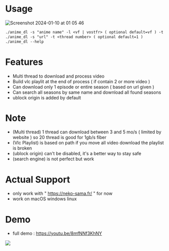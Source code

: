 # Usage
![Screenshot 2024-01-10 at 01 05 46](https://github.com/PsykoDev/neko_sama_downloader/assets/45910905/f4e6eaf9-4e52-4121-8343-7f251466e5e2)


```txt
./anime_dl -s "anime name" -l <vf | vostfr> ( optional default=vf ) -t <thread number> ( optional default=1 )
./anime_dl -s "url" -t <thread number> ( optional default=1 )
./anime_dl --help
```

# Features
  - Multi thread to download and process video 
  - Build vlc playlit at the end of process ( if contain 2 or more video )
  - Can download only 1 episode or entire season ( based on url given )
  - Can search all seasons by same name and download all found seasons
  - ublock origin is added by default

# Note
- (Multi thread) 1 thread can download between 3 and 5 mo/s ( limited by website ) so 20 thread is good for 1gb/s fiber
- (Vlc Playlist) is based on path if you move all video download the playlist is broken
- (ublock origin) can't be disabled, it's a better way to stay safe
- (search engine) is not perfect but work 

# Actual Support
 - only work with " https://neko-sama.fr/ " for now
 - work on macOS windows linux

# Demo
- full demo : https://youtu.be/8mfNNf3KhNY

![](https://github.com/PsykoDev/neko_sama_downloader/assets/45910905/fe517de7-d7cc-4657-a03e-79c7f29883fa)

